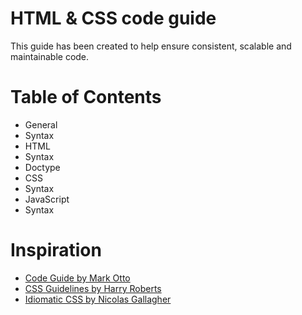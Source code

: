# HTML & CSS code guide

This guide has been created to help ensure consistent, scalable and maintainable code.

# Table of Contents

- General
 - Syntax
- HTML
 - Syntax
 - Doctype
- CSS
 - Syntax
- JavaScript
 - Syntax

# Inspiration

- [Code Guide by Mark Otto](http://codeguide.co)
- [CSS Guidelines by Harry Roberts](https://github.com/csswizardry/CSS-Guidelines)
- [Idiomatic CSS by Nicolas Gallagher](https://github.com/necolas/idiomatic-css)
